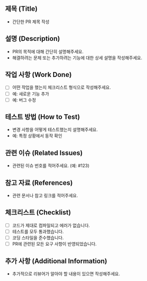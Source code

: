 ## 제목 (Title)

- 간단한 PR 제목 작성

## 설명 (Description)

- PR의 목적에 대해 간단히 설명해주세요.
- 해결하려는 문제 또는 추가하려는 기능에 대한 상세 설명을 작성해주세요.

## 작업 사항 (Work Done)

- [ ] 어떤 작업을 했는지 체크리스트 형식으로 작성해주세요.
- [ ] 예: 새로운 기능 추가
- [ ] 예: 버그 수정

## 테스트 방법 (How to Test)

- 변경 사항을 어떻게 테스트했는지 설명해주세요.
- 예: 특정 상황에서 동작 확인

## 관련 이슈 (Related Issues)

- 관련된 이슈 번호를 적어주세요. (예: #123)

## 참고 자료 (References)

- 관련 문서나 참고 링크를 적어주세요.

## 체크리스트 (Checklist)

- [ ] 코드가 제대로 컴파일되고 에러가 없습니다.
- [ ] 테스트를 모두 통과했습니다.
- [ ] 코딩 스타일을 준수했습니다.
- [ ] PR에 관련된 모든 요구 사항이 반영되었습니다.

## 추가 사항 (Additional Information)

- 추가적으로 리뷰어가 알아야 할 내용이 있으면 작성해주세요.
